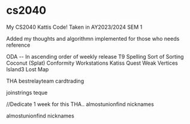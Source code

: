# cs2040
My CS2040 Kattis Code! Taken in AY2023/2024 SEM 1

Added my thoughts and algorithmn implemented for those who needs reference

ODA -- In ascending order of weekly release
		T9 Spelling
		Sort of Sorting
		Coconut (Splat)
		Conformity
	Workstations
	Katiss Quest
	Weak Vertices
	Island3
	Lost Map

THA
bestrelayteam
cardtrading

joinstrings
teque

 //Dedicate 1 week for this THA..
almostunionfind
nicknames
 
almostunionfind
nicknames
 

 
